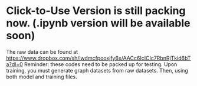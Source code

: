 # Click-to-Use Version is still packing now. (.ipynb version will be available soon)
The raw data can be found at https://www.dropbox.com/sh/iwdmcfpooxjfy6x/AACc6IcICIc7RbnRjTkid6bTa?dl=0
Reminder: these codes need to be packed up for testing. Upon training, you must generate graph datasets from raw datasets. Then, using both model and training files. 
